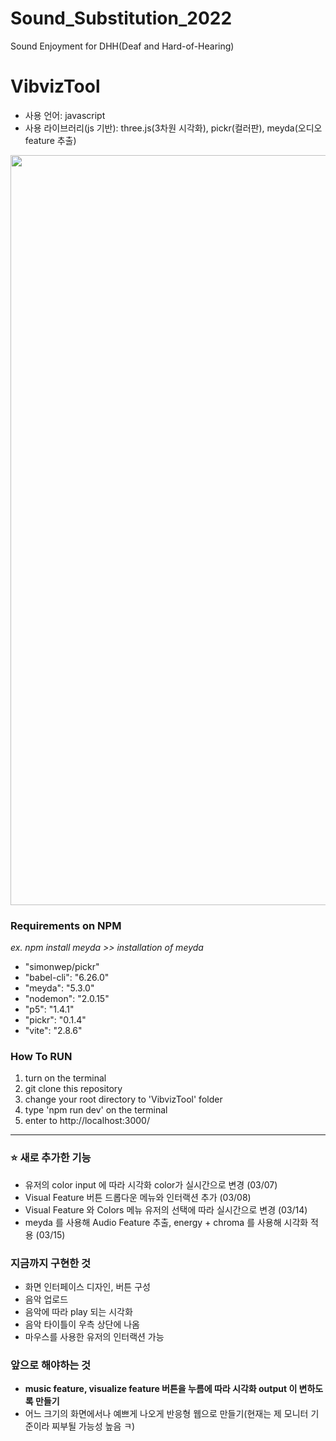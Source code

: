# Sound_Substitution_2022
Sound Enjoyment for DHH(Deaf and Hard-of-Hearing)

# VibvizTool
- 사용 언어: javascript
- 사용 라이브러리(js 기반): three.js(3차원 시각화), pickr(컬러판), meyda(오디오 feature 추출)

<img width="1200" src="https://user-images.githubusercontent.com/59073612/156991563-8cf7596e-d485-4ef2-9f9b-ca69078ca595.gif">

### Requirements on NPM
*ex. npm install meyda >> installation of meyda*

- "simonwep/pickr"
- "babel-cli": "6.26.0"
- "meyda": "5.3.0"
- "nodemon": "2.0.15"
- "p5": "1.4.1"
- "pickr": "0.1.4"
- "vite": "2.8.6"

### How To RUN
1. turn on the terminal
2. git clone this repository
3. change your root directory to 'VibvizTool' folder
4. type 'npm run dev' on the terminal
5. enter to http://localhost:3000/


<hr>


### ⭐ 새로 추가한 기능
- 유저의 color input 에 따라 시각화 color가 실시간으로 변경 (03/07)
- Visual Feature 버튼 드롭다운 메뉴와 인터랙션 추가 (03/08)
- Visual Feature 와 Colors 메뉴 유저의 선택에 따라 실시간으로 변경 (03/14)
- meyda 를 사용해 Audio Feature 추출, energy + chroma 를 사용해 시각화 적용 (03/15)


### 지금까지 구현한 것
- 화면 인터페이스 디자인, 버튼 구성
- 음악 업로드
- 음악에 따라 play 되는 시각화
- 음악 타이틀이 우측 상단에 나옴
- 마우스를 사용한 유저의 인터랙션 가능


### 앞으로 해야하는 것
- **music feature, visualize feature 버튼을 누름에 따라 시각화 output 이 변하도록 만들기**
- 어느 크기의 화면에서나 예쁘게 나오게 반응형 웹으로 만들기(현재는 제 모니터 기준이라 찌부될 가능성 높음 ㅋ)

